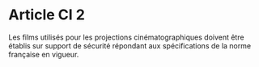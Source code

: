 # Article CI 2

Les films utilisés pour les projections cinématographiques doivent être établis sur support de sécurité répondant aux spécifications de la norme française en vigueur.
